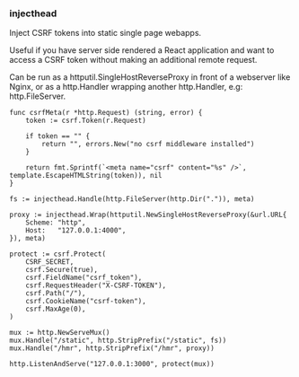 ### injecthead

Inject CSRF tokens into static single page webapps.

Useful if you have server side rendered a React application and want to access a CSRF token without making an additional remote request.

Can be run as a httputil.SingleHostReverseProxy in front of a webserver like Nginx, or as a http.Handler wrapping another http.Handler, e.g: http.FileServer.

```golang
func csrfMeta(r *http.Request) (string, error) {
    token := csrf.Token(r.Request)
    
    if token == "" {
        return "", errors.New("no csrf middleware installed")
    }
    
    return fmt.Sprintf(`<meta name="csrf" content="%s" />`, template.EscapeHTMLString(token)), nil
}

fs := injecthead.Handle(http.FileServer(http.Dir(".")), meta)

proxy := injecthead.Wrap(httputil.NewSingleHostReverseProxy(&url.URL{
    Scheme: "http",
    Host:   "127.0.0.1:4000",
}), meta)

protect := csrf.Protect(
    CSRF_SECRET,
    csrf.Secure(true),
    csrf.FieldName("csrf_token"),
    csrf.RequestHeader("X-CSRF-TOKEN"),
    csrf.Path("/"),
    csrf.CookieName("csrf-token"),
    csrf.MaxAge(0),
)

mux := http.NewServeMux()
mux.Handle("/static", http.StripPrefix("/static", fs))
mux.Handle("/hmr", http.StripPrefix("/hmr", proxy))

http.ListenAndServe("127.0.0.1:3000", protect(mux))
``` 
